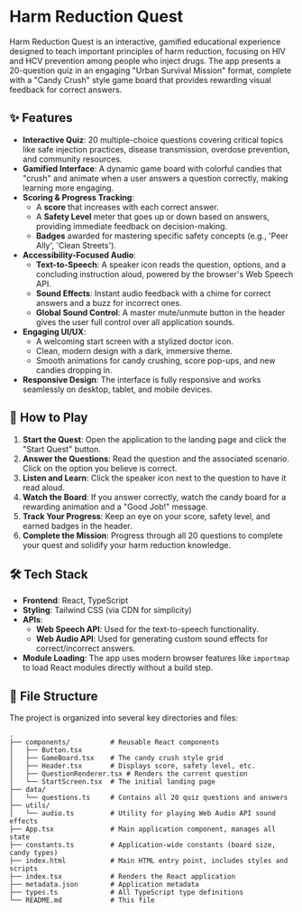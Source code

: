 
# Harm Reduction Quest

Harm Reduction Quest is an interactive, gamified educational experience designed to teach important principles of harm reduction, focusing on HIV and HCV prevention among people who inject drugs. The app presents a 20-question quiz in an engaging "Urban Survival Mission" format, complete with a "Candy Crush" style game board that provides rewarding visual feedback for correct answers.

## ✨ Features

-   **Interactive Quiz**: 20 multiple-choice questions covering critical topics like safe injection practices, disease transmission, overdose prevention, and community resources.
-   **Gamified Interface**: A dynamic game board with colorful candies that "crush" and animate when a user answers a question correctly, making learning more engaging.
-   **Scoring & Progress Tracking**:
    -   A **score** that increases with each correct answer.
    -   A **Safety Level** meter that goes up or down based on answers, providing immediate feedback on decision-making.
    -   **Badges** awarded for mastering specific safety concepts (e.g., 'Peer Ally', 'Clean Streets').
-   **Accessibility-Focused Audio**:
    -   **Text-to-Speech**: A speaker icon reads the question, options, and a concluding instruction aloud, powered by the browser's Web Speech API.
    -   **Sound Effects**: Instant audio feedback with a chime for correct answers and a buzz for incorrect ones.
    -   **Global Sound Control**: A master mute/unmute button in the header gives the user full control over all application sounds.
-   **Engaging UI/UX**:
    -   A welcoming start screen with a stylized doctor icon.
    -   Clean, modern design with a dark, immersive theme.
    -   Smooth animations for candy crushing, score pop-ups, and new candies dropping in.
-   **Responsive Design**: The interface is fully responsive and works seamlessly on desktop, tablet, and mobile devices.

## 🚀 How to Play

1.  **Start the Quest**: Open the application to the landing page and click the "Start Quest" button.
2.  **Answer the Questions**: Read the question and the associated scenario. Click on the option you believe is correct.
3.  **Listen and Learn**: Click the speaker icon next to the question to have it read aloud.
4.  **Watch the Board**: If you answer correctly, watch the candy board for a rewarding animation and a "Good Job!" message.
5.  **Track Your Progress**: Keep an eye on your score, safety level, and earned badges in the header.
6.  **Complete the Mission**: Progress through all 20 questions to complete your quest and solidify your harm reduction knowledge.

## 🛠️ Tech Stack

-   **Frontend**: React, TypeScript
-   **Styling**: Tailwind CSS (via CDN for simplicity)
-   **APIs**:
    -   **Web Speech API**: Used for the text-to-speech functionality.
    -   **Web Audio API**: Used for generating custom sound effects for correct/incorrect answers.
-   **Module Loading**: The app uses modern browser features like `importmap` to load React modules directly without a build step.

## 📁 File Structure

The project is organized into several key directories and files:

```
.
├── components/          # Reusable React components
│   ├── Button.tsx
│   ├── GameBoard.tsx    # The candy crush style grid
│   ├── Header.tsx       # Displays score, safety level, etc.
│   ├── QuestionRenderer.tsx # Renders the current question
│   └── StartScreen.tsx  # The initial landing page
├── data/
│   └── questions.ts     # Contains all 20 quiz questions and answers
├── utils/
│   └── audio.ts         # Utility for playing Web Audio API sound effects
├── App.tsx              # Main application component, manages all state
├── constants.ts         # Application-wide constants (board size, candy types)
├── index.html           # Main HTML entry point, includes styles and scripts
├── index.tsx            # Renders the React application
├── metadata.json        # Application metadata
├── types.ts             # All TypeScript type definitions
└── README.md            # This file
```
